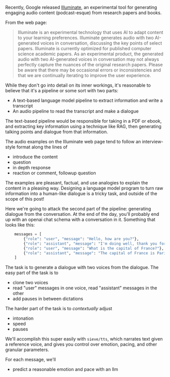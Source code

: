

Recently, Google released [Illuminate](https://illuminate.google.com/home), an experimental tool for generating engaging audio content (podcast-esque) from research papers and books.

From the web page:
> Illuminate is an experimental technology that uses AI to adapt content to your learning preferences. Illuminate generates audio with two AI-generated voices in conversation, discussing the key points of select papers. Illuminate is currently optimized for published computer science academic papers.
> As an experimental product, the generated audio with two AI-generated voices in conversation may not always perfectly capture the nuances of the original research papers. Please be aware that there may be occasional errors or inconsistencies and that we are continually iterating to improve the user experience.

While they don't go into detail on its inner workings, it's reasonable to believe that it's a pipeline or some sort with two parts:
- A text-based language model pipeline to extract information and write a transcript
- An audio pipeline to read the transcript and make a dialogue

The text-based pipeline would be responsible for taking in a PDF or ebook, and extracting key information using a technique like RAG, then generating talking points and dialogue from that information.

The audio examples on the Illuminate web page tend to follow an interview-style format along the lines of 
- introduce the content
- question
- in depth response
- reaction or comment, followup question

The examples are pleasant, factual, and use analogies to explain the content in a pleasing way. Designing a language model program to turn raw information into a human-like dialogue is a tricky task, and outside of the scope of this post!

Here we're going to attack the second part of the pipeline: generating dialogue from the conversation. At the end of the day, you'll probably end up with an openai chat schema with a conversation in it. Something that looks like this:
```python
    messages = [
        {"role": "user", "message": "Hello, how are you?"},
        {"role": "assistant", "message": "I'm doing well, thank you for asking."},
        {"role": "user", "message": "What is the capital of France?"},
        {"role": "assistant", "message": "The capital of France is Paris."},
    ]
```

The task is to generate a dialogue with two voices from the dialogue. The easy part of the task is to
- clone two voices
- read "user" messages in one voice, read "assistant" messages in the other
- add pauses in between dictations

The harder part of the task is to _contextually_ adjust
- intonation
- speed
- pauses

We'll accomplish this super easily with `sieve/tts`, which narrates text given a reference voice, and gives you control over emotion, pacing, and other granular parameters.

For each message, we'll
- predict a reasonable emotion and pace with an llm 






